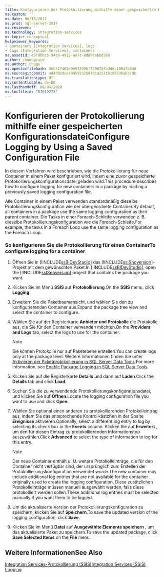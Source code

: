 ```yaml
---
title: Konfigurieren der Protokollierung mithilfe einer gespeicherten Konfigurationsdatei | Microsoft-Dokumentation
ms.custom: ''
ms.date: 06/13/2017
ms.prod: sql-server-2014
ms.reviewer: ''
ms.technology: integration-services
ms.topic: conceptual
helpviewer_keywords:
- containers [Integration Services], logs
- logs [Integration Services], containers
ms.assetid: e5fdbbcb-94ca-4912-aa7c-0d89cebbd308
author: chugugrace
ms.author: chugu
ms.openlocfilehash: 8eb517462d9e932906f739678fbd46c1004fb84d
ms.sourcegitcommit: ad4d92dce894592a259721a1571b1d8736abacdb
ms.translationtype: MT
ms.contentlocale: de-DE
ms.lasthandoff: 08/04/2020
ms.locfileid: "87619273"
---
```

# <a name="configure-logging-by-using-a-saved-configuration-file"></a><span data-ttu-id="76d9a-102">Konfigurieren der Protokollierung mithilfe einer gespeicherten Konfigurationsdatei</span><span class="sxs-lookup"><span data-stu-id="76d9a-102">Configure Logging by Using a Saved Configuration File</span></span>
  <span data-ttu-id="76d9a-103">In diesem Verfahren wird beschrieben, wie die Protokollierung für neue Container in einem Paket konfiguriert wird, indem eine zuvor gespeicherte Protokollierungskonfigurationsdatei geladen wird.</span><span class="sxs-lookup"><span data-stu-id="76d9a-103">This procedure describes how to configure logging for new containers in a package by loading a previously saved logging configuration file.</span></span>  
  
 <span data-ttu-id="76d9a-104">Alle Container in einem Paket verwenden standardmäßig dieselbe Protokollierungskonfiguration wie der übergeordnete Container.</span><span class="sxs-lookup"><span data-stu-id="76d9a-104">By default, all containers in a package use the same logging configuration as their parent container.</span></span> <span data-ttu-id="76d9a-105">Die Tasks in einer Foreach-Schleife verwenden z. B. dieselbe Protokollierungskonfiguration wie die Foreach-Schleife.</span><span class="sxs-lookup"><span data-stu-id="76d9a-105">For example, the tasks in a Foreach Loop use the same logging configuration as the Foreach Loop.</span></span>  
  
### <a name="to-configure-logging-for-a-container"></a><span data-ttu-id="76d9a-106">So konfigurieren Sie die Protokollierung für einen Container</span><span class="sxs-lookup"><span data-stu-id="76d9a-106">To configure logging for a container</span></span>  
  
1.  <span data-ttu-id="76d9a-107">Öffnen Sie in [!INCLUDE[ssBIDevStudio](../includes/ssbidevstudio-md.md)] das [!INCLUDE[ssISnoversion](../includes/ssisnoversion-md.md)]-Projekt mit dem gewünschten Paket.</span><span class="sxs-lookup"><span data-stu-id="76d9a-107">In [!INCLUDE[ssBIDevStudio](../includes/ssbidevstudio-md.md)], open the [!INCLUDE[ssISnoversion](../includes/ssisnoversion-md.md)] project that contains the package you want.</span></span>  
  
2.  <span data-ttu-id="76d9a-108">Klicken Sie im Menü **SSIS** auf **Protokollierung**.</span><span class="sxs-lookup"><span data-stu-id="76d9a-108">On the **SSIS** menu, click **Logging**.</span></span>  
  
3.  <span data-ttu-id="76d9a-109">Erweitern Sie die Paketbaumansicht, und wählen Sie den zu konfigurierenden Container aus.</span><span class="sxs-lookup"><span data-stu-id="76d9a-109">Expand the package tree view and select the container to configure.</span></span>  
  
4.  <span data-ttu-id="76d9a-110">Wählen Sie auf der Registerkarte **Anbieter und Protokolle** die Protokolle aus, die Sie für den Container verwenden möchten.</span><span class="sxs-lookup"><span data-stu-id="76d9a-110">On the **Providers and Logs** tab, select the logs to use for the container.</span></span>  
  
    > [!NOTE]  
    >  <span data-ttu-id="76d9a-111">Sie können Protokolle nur auf Paketebene erstellen.</span><span class="sxs-lookup"><span data-stu-id="76d9a-111">You can create logs only at the package level.</span></span> <span data-ttu-id="76d9a-112">Weitere Informationen finden Sie unter [Aktivieren der Paketprotokollierung in SQL Server Data Tools](../../2014/integration-services/enable-package-logging-in-sql-server-data-tools.md).</span><span class="sxs-lookup"><span data-stu-id="76d9a-112">For more information, see [Enable Package Logging in SQL Server Data Tools](../../2014/integration-services/enable-package-logging-in-sql-server-data-tools.md).</span></span>  
  
5.  <span data-ttu-id="76d9a-113">Klicken Sie auf die Registerkarte **Details** und dann auf **Laden**.</span><span class="sxs-lookup"><span data-stu-id="76d9a-113">Click the **Details** tab and click **Load**.</span></span>  
  
6.  <span data-ttu-id="76d9a-114">Suchen Sie die zu verwendende Protokollierungskonfigurationsdatei, und klicken Sie auf **Öffnen**.</span><span class="sxs-lookup"><span data-stu-id="76d9a-114">Locate the logging configuration file you want to use and click **Open**.</span></span>  
  
7.  <span data-ttu-id="76d9a-115">Wählen Sie optional einen anderen zu protokollierenden Protokolleintrag aus, indem Sie das entsprechende Kontrollkästchen in der Spalte **Ereignisse** aktivieren.</span><span class="sxs-lookup"><span data-stu-id="76d9a-115">Optionally, select a different log entry to log by selecting its check box in the **Events** column.</span></span> <span data-ttu-id="76d9a-116">Klicken Sie auf **Erweitert** , um den für diesen Eintrag zu protokollierenden Informationstyp auszuwählen.</span><span class="sxs-lookup"><span data-stu-id="76d9a-116">Click **Advanced** to select the type of information to log for this entry.</span></span>  
  
    > [!NOTE]  
    >  <span data-ttu-id="76d9a-117">Der neue Container enthält u. U. weitere Protokolleinträge, die für den Container nicht verfügbar sind, der ursprünglich zum Erstellen der Protokollierungskonfiguration verwendet wurde.</span><span class="sxs-lookup"><span data-stu-id="76d9a-117">The new container may include additional log entries that are not available for the container originally used to create the logging configuration.</span></span> <span data-ttu-id="76d9a-118">Diese zusätzlichen Protokolleinträge müssen manuell ausgewählt werden, falls diese protokolliert werden sollen.</span><span class="sxs-lookup"><span data-stu-id="76d9a-118">These additional log entries must be selected manually if you want them to be logged.</span></span>  
  
8.  <span data-ttu-id="76d9a-119">Um die aktualisierte Version der Protokollierungskonfiguration zu speichern, klicken Sie auf **Speichern**.</span><span class="sxs-lookup"><span data-stu-id="76d9a-119">To save the updated version of the logging configuration, click **Save**.</span></span>  
  
9. <span data-ttu-id="76d9a-120">Klicken Sie im Menü **Datei** auf **Ausgewählte Elemente speichern** , um das aktualisierte Paket zu speichern.</span><span class="sxs-lookup"><span data-stu-id="76d9a-120">To save the updated package, click **Save Selected Items** on the **File** menu.</span></span>  
  
## <a name="see-also"></a><span data-ttu-id="76d9a-121">Weitere Informationen</span><span class="sxs-lookup"><span data-stu-id="76d9a-121">See Also</span></span>  
 [<span data-ttu-id="76d9a-122">Integration Services-Protokollierung &#40;SSIS&#41;</span><span class="sxs-lookup"><span data-stu-id="76d9a-122">Integration Services &#40;SSIS&#41; Logging</span></span>](performance/integration-services-ssis-logging.md)  
  
  
